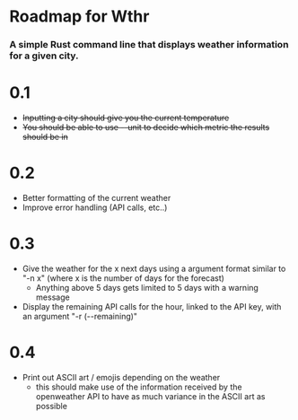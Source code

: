 # Roadmap for Wthr 
### A simple Rust command line that displays weather information for a given city. 


# 0.1
- ~~Inputting a city should give you the current temperature~~
- ~~You should be able to use --unit to decide which metric the results should be in~~

# 0.2
- Better formatting of the current weather
- Improve error handling (API calls, etc..)

# 0.3
- Give the weather for the x next days using a argument format similar to "-n x" (where x is the number of days for the forecast)
	- Anything above 5 days gets limited to 5 days with a warning message
- Display the remaining API calls for the hour, linked to the API key, with an argument "-r (--remaining)"

# 0.4
- Print out ASCII art / emojis depending on the weather
	- this should make use of the information received by the openweather API to have as much variance in the ASCII art as possible

